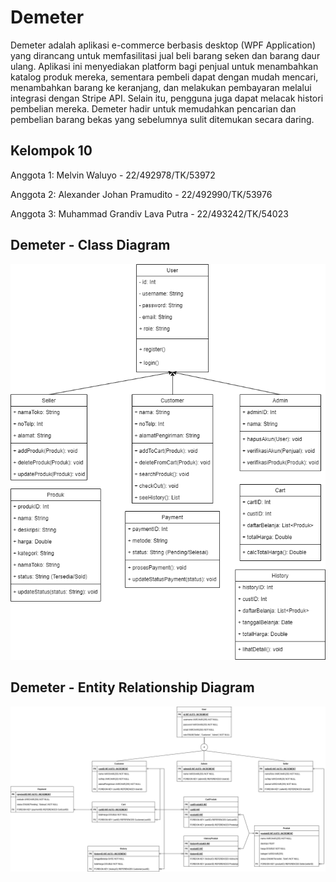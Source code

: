 # Demeter

Demeter adalah aplikasi e-commerce berbasis desktop (WPF Application) yang dirancang untuk memfasilitasi jual beli barang seken dan barang daur ulang. 
Aplikasi ini menyediakan platform bagi penjual untuk menambahkan katalog produk mereka, sementara pembeli dapat dengan mudah mencari, menambahkan barang ke keranjang, 
dan melakukan pembayaran melalui integrasi dengan Stripe API. Selain itu, pengguna juga dapat melacak histori pembelian mereka. Demeter hadir untuk memudahkan pencarian 
dan pembelian barang bekas yang sebelumnya sulit ditemukan secara daring.

## Kelompok 10
Anggota 1: Melvin Waluyo - 22/492978/TK/53972

Anggota 2: Alexander Johan Pramudito - 22/492990/TK/53976

Anggota 3: Muhammad Grandiv Lava Putra - 22/493242/TK/54023


## Demeter - Class Diagram
![Demeter_Class_Diagram](https://github.com/grandiv/Demeter-Proyek-Junior-2024/blob/main/UML%20Diagrams/Demeter_ClassDiagram.png)

## Demeter - Entity Relationship Diagram
![Demeter Entity Relationship Diagram](https://github.com/grandiv/Demeter-Proyek-Junior-2024/blob/main/UML%20Diagrams/Demeter_ERDv2.png)
